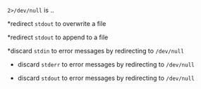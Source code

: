 `2>/dev/null` is ..

*redirect `stdout` to overwrite a file

*redirect `stdout` to append to a file

*discard `stdin` to error messages by redirecting to `/dev/null`

+ discard `stderr` to error messages by redirecting to `/dev/null`

* discard `stdout` to error messages by redirecting to `/dev/null`

